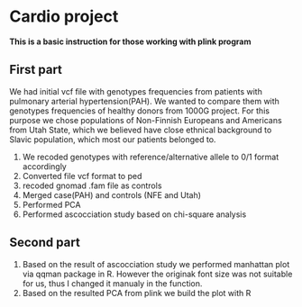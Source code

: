 # Cardio project
**This is a basic instruction for those working with plink program** 
## First part
We had initial vcf file with genotypes frequencies from patients with pulmonary arterial hypertension(PAH). We wanted to compare them with genotypes frequencies of healthy donors from 1000G project. For this purpose we chose populations of Non-Finnish Europeans and Americans from Utah State, which we believed have close ethnical background to Slavic population, which most our patients belonged to.  
1. We recoded genotypes with reference/alternative allele to 0/1 format accordingly
2. Converted file vcf format to ped 
3. recoded gnomad .fam file as controls
4. Merged case(PAH) and controls (NFE and Utah)
5. Performed PCA
6. Performed ascocciation study based on chi-square analysis
## Second part
1. Based on the result of ascocciation study we performed manhattan plot via qqman package in R. However the originak font size was not suitable for us, thus I changed it manualy in the function.
2. Based on the resulted PCA from plink we build the plot with R
